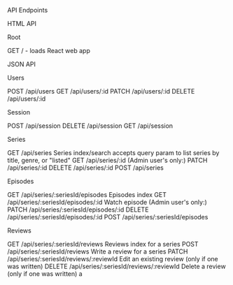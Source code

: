 API Endpoints

HTML API

Root

GET / - loads React web app

JSON API

Users

POST /api/users
GET /api/users/:id
PATCH /api/users/:id
DELETE /api/users/:id

Session

POST /api/session
DELETE /api/session
GET /api/session

Series

GET /api/series
  Series index/search
  accepts query param to list series by title, genre, or "listed"
GET /api/series/:id
(Admin user's only:)
PATCH /api/series/:id
DELETE /api/series/:id
POST /api/series

Episodes

GET /api/series/:seriesId/episodes
  Episodes index
GET /api/series/:seriesId/episodes/:id
  Watch episode
(Admin user's only:)
PATCH /api/series/:seriesId/episodes/:id
DELETE /api/series/:seriesId/episodes/:id
POST /api/series/:seriesId/episodes

Reviews

GET /api/series/:seriesId/reviews
  Reviews index for a series
POST /api/series/:seriesId/reviews
  Write a review for a series
PATCH /api/series/:seriesId/reviews/:reviewId
  Edit an existing review (only if one was written)
DELETE /api/series/:seriesId/reviews/:reviewId
  Delete a review (only if one was written)
a
